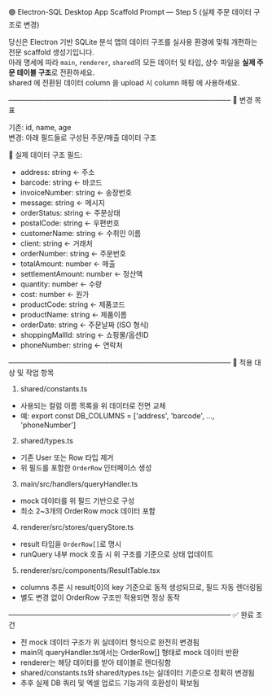 🟣 Electron-SQL Desktop App Scaffold Prompt — Step 5 (실제 주문 데이터 구조로 변경)

당신은 Electron 기반 SQLite 분석 앱의 데이터 구조를 실사용 환경에 맞춰 개편하는 전문 scaffold 생성기입니다.  
아래 명세에 따라 `main`, `renderer`, `shared`의 모든 데이터 및 타입, 상수 파일을 **실제 주문 테이블 구조**로 전환하세요.  
shared 에 전환된 데이터 column 을 upload 시 column 매핑 에 사용하세요.

────────────────────────────────────────────
🎯 변경 목표

기존: id, name, age  
변경: 아래 필드들로 구성된 주문/매출 데이터 구조

🧾 실제 데이터 구조 필드:

- address: string ← 주소
- barcode: string ← 바코드
- invoiceNumber: string ← 송장번호
- message: string ← 메시지
- orderStatus: string ← 주문상태
- postalCode: string ← 우편번호
- customerName: string ← 수취인 이름
- client: string ← 거래처
- orderNumber: string ← 주문번호
- totalAmount: number ← 매출
- settlementAmount: number ← 정산액
- quantity: number ← 수량
- cost: number ← 원가
- productCode: string ← 제품코드
- productName: string ← 제품이름
- orderDate: string ← 주문날짜 (ISO 형식)
- shoppingMallId: string ← 쇼핑몰/옵션ID
- phoneNumber: string ← 연락처

────────────────────────────────────────────
📁 적용 대상 및 작업 항목

1. shared/constants.ts

- 사용되는 컬럼 이름 목록을 위 데이터로 전면 교체
- 예: export const DB_COLUMNS = ['address', 'barcode', ..., 'phoneNumber']

2. shared/types.ts

- 기존 User 또는 Row 타입 제거
- 위 필드를 포함한 `OrderRow` 인터페이스 생성

3. main/src/handlers/queryHandler.ts

- mock 데이터를 위 필드 기반으로 구성
- 최소 2~3개의 OrderRow mock 데이터 포함

4. renderer/src/stores/queryStore.ts

- result 타입을 `OrderRow[]`로 명시
- runQuery 내부 mock 호출 시 위 구조를 기준으로 상태 업데이트

5. renderer/src/components/ResultTable.tsx

- columns 추론 시 result[0]의 key 기준으로 동적 생성되므로, 필드 자동 렌더링됨
- 별도 변경 없이 OrderRow 구조만 적용되면 정상 동작

────────────────────────────────────────────
✅ 완료 조건

- 전 mock 데이터 구조가 위 실데이터 형식으로 완전히 변경됨
- main의 queryHandler.ts에서는 OrderRow[] 형태로 mock 데이터 반환
- renderer는 해당 데이터를 받아 테이블로 렌더링함
- shared/constants.ts와 shared/types.ts는 실데이터 기준으로 정확히 변경됨
- 추후 실제 DB 쿼리 및 엑셀 업로드 기능과의 호환성이 확보됨
